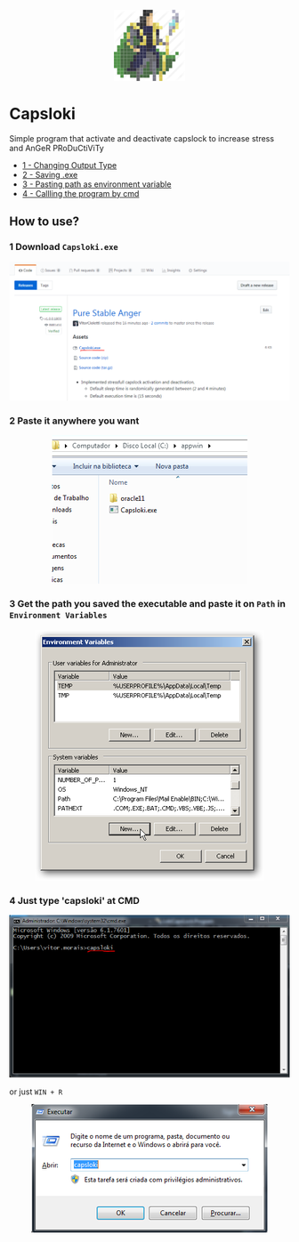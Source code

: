 
<p align="center" >
    <a href="https://www.iconfinder.com/Sakagami">
        <img alt="logo" src="Images/loki.png">
    </a>
</p>

# Capsloki




Simple program that activate and deactivate capslock to increase stress and AnGeR PRoDuCtiViTy

* [1 - Changing Output Type](#1-Download-```Capsloki.exe```)
* [2 - Saving .exe](#2-Paste-it-anywhere-you-want )
* [3 - Pasting path as environment variable](#3-Get-the-path-you-save-the-executable-and-paste-it-on-'Path'-in-'Environment-Variables')
* [4 - Callling the program by cmd](#4-Just-type-'capsloki'-at-CMD)



## How to use?

 ### 1 Download ```Capsloki.exe```

![](/Images/releaseExe.PNG)

### 2 Paste it anywhere you want 

<p align="center" >
    <a>
        <img alt="logo" src="/Images/saveSomewhere.PNG">
    </a>
</p>

### 3 Get the path you saved the executable and paste it on ```Path``` in ```Environment Variables```

<p align="center" >
    <a>
        <img alt="logo" src="/Images/path.png">
    </a>
</p>

### 4 Just type 'capsloki' at CMD

<p align="center" >
    <a>
        <img alt="logo" src="/Images/cmdExecution.PNG">
    </a>
</p>

or just ```WIN + R```

<p align="center" >
    <a>
        <img alt="logo" src="/Images/winR.PNG">
    </a>
</p>
